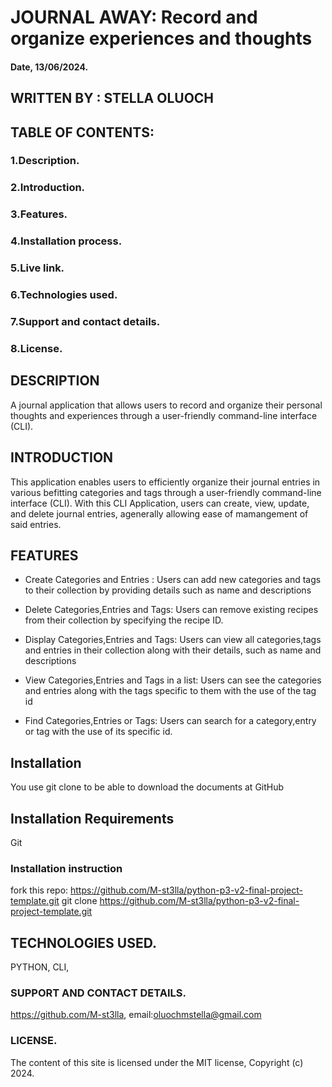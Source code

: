 # JOURNAL AWAY: Record and organize experiences and thoughts

#### Date, 13/06/2024.

## WRITTEN BY : STELLA OLUOCH

## TABLE OF CONTENTS:
### 1.Description.
### 2.Introduction.
### 3.Features.
### 4.Installation process.
### 5.Live link.
### 6.Technologies used.
### 7.Support and contact details.
### 8.License.

## DESCRIPTION
A journal application that allows users to record and organize their personal thoughts and experiences through a user-friendly command-line interface (CLI).

## INTRODUCTION
 This application enables users to efficiently organize their journal entries in various befitting categories and tags through a user-friendly command-line interface (CLI). With this CLI Application, users can create, view, update, and delete journal entries, agenerally allowing ease of mamangement of said entries.

## FEATURES
- Create Categories and Entries : Users can add new categories and tags to their collection by providing details such as name and descriptions

- Delete Categories,Entries and Tags: Users can remove existing recipes from their collection by specifying the recipe ID.

- Display Categories,Entries and Tags: Users can view all categories,tags and entries in their collection along with their details, such as name and descriptions

- View Categories,Entries and Tags in a list: Users can see the categories and entries along with the tags specific to them with the use of the tag id

- Find Categories,Entries or Tags: Users can search for a category,entry or tag with the use of its specific id.


## Installation
You use git clone to be able to download the documents at GitHub

## Installation Requirements
Git

### Installation instruction
fork this repo: https://github.com/M-st3lla/python-p3-v2-final-project-template.git
git clone https://github.com/M-st3lla/python-p3-v2-final-project-template.git

## TECHNOLOGIES USED.

PYTHON,
CLI,

### SUPPORT AND CONTACT DETAILS.
https://github.com/M-st3lla,
email:oluochmstella@gmail.com

### LICENSE.
The content of this site is licensed under the MIT license,
Copyright (c) 2024.

